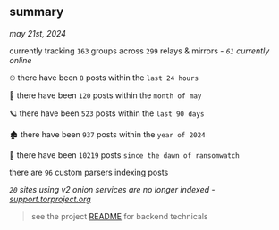 
## summary
_may 21st, 2024_

currently tracking `163` groups across `299` relays & mirrors - _`61` currently online_

⏲ there have been `8` posts within the `last 24 hours`

🦈 there have been `120` posts within the `month of may`

🪐 there have been `523` posts within the `last 90 days`

🏚 there have been `937` posts within the `year of 2024`

🦕 there have been `10219` posts `since the dawn of ransomwatch`

there are `96` custom parsers indexing posts

_`20` sites using v2 onion services are no longer indexed - [support.torproject.org](https://support.torproject.org/onionservices/v2-deprecation/)_

> see the project [README](https://github.com/joshhighet/ransomwatch#ransomwatch--) for backend technicals
